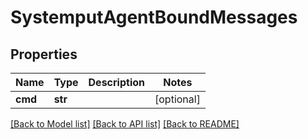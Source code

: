# SystemputAgentBoundMessages

## Properties
Name | Type | Description | Notes
------------ | ------------- | ------------- | -------------
**cmd** | **str** |  | [optional] 

[[Back to Model list]](../README.md#documentation-for-models) [[Back to API list]](../README.md#documentation-for-api-endpoints) [[Back to README]](../README.md)

